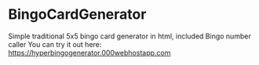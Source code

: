 # BingoCardGenerator
Simple traditional 5x5 bingo card generator in html, included Bingo number caller
You can try it out here: https://hyperbingogenerator.000webhostapp.com
